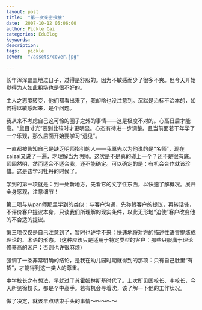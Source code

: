 ```yaml
---
layout: post  
title:  "第一次亲密接触"
date:  2007-10-12 05:06:00
author: Pickle Cai  
categories: EduBlog  
keywords: 
description:   
tags:	pickle   
cover:  "/assets/cover.jpg"  

---
```


长年浑浑噩噩地过日子，过得是舒服的。因为不敏感而少了很多不爽。但今天开始觉得为人如此粗糙也是很不好的。



主人之态度转变，他们都看出来了，我却啥也没注意到。沉默是治标不治本的，如何得以敏感起来，是个问题。



我从来不考虑自己这可怜的圈子之外的事情——这是极度不对的。心高日后才能高。“鼠目寸光”要到比较时才更明显。心态有待进一步调整。且当前面若干年学了一个乐观，那么后面开始要学习“远见”。



一直都被告知自己是缺乏明师指引的人——我原先以为他说的是“名师”，现在zaizai又说了一遍，才理解当为明师。这次是不是真的碰上一个？还不是很有底。师固然明，然而适合不适合我，还不能确定。可以确定的是：有机会合作就该珍惜。这是该学习牡丹的时候了。







学到的第一项就是：到一处新地方，先看它的文字性东西，以快速了解概况。展开全身感观，注意细节！



第二项与从pan师那里学到的类似：与客户沟通，先称赞客户的提议，再转话锋，不评价客户提议本身，只谈我们所理解的现实条件，以此无形地“迫使”客户改变他的不合适的提议。



第三项仅仅是自己注意到了，暂时也许学不来：快速地将对方的描述性语言提炼成理论的、术语的形态。（这种应该只是适用于特定类型的客户：那些只服膺于理论修养高的客户；否则也许很麻烦）



强调了一条非常明确的结论，是我在幼儿园时期就得到的那项：只有自己肚里“有货”，才能得到这一类人的尊重。

中学校长之有想法，早就过了苏霍姆林斯基时代了。上次所见国校长、李校长，今天所见徐校长，都是个中高手。若有机会寻着沈，该了解一下他的工作状况。



做了决定，就该早点结束手头的事情～～～～～



		    
